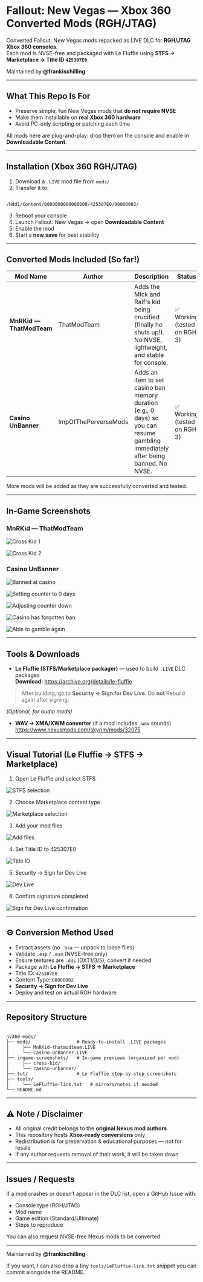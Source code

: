 # Fallout: New Vegas — Xbox 360 Converted Mods (RGH/JTAG)

Converted Fallout: New Vegas mods repacked as LIVE DLC for **RGH/JTAG Xbox 360 consoles**.  
Each mod is NVSE-free and packaged with Le Fluffie using **STFS → Marketplace → Title ID `425307E0`**.

Maintained by **@frankischilling**.

---

## What This Repo Is For

- Preserve simple, fun New Vegas mods that **do not require NVSE**
- Make them installable on **real Xbox 360 hardware**
- Avoid PC-only scripting or patching each time

All mods here are plug-and-play: drop them on the console and enable in **Downloadable Content**.

---

## Installation (Xbox 360 RGH/JTAG)

1. Download a `.LIVE` mod file from `mods/`  
2. Transfer it to:
```

/Hdd1/Content/0000000000000000/425307E0/00000002/

```
3. Reboot your console  
4. Launch Fallout: New Vegas → open **Downloadable Content**  
5. Enable the mod  
6. Start a **new save** for best stability

---

## Converted Mods Included (So far!)

| Mod Name | Author | Description | Status |
|----------|--------|-------------|--------|
| **MnRKid — ThatModTeam** | ThatModTeam | Adds the Mick and Ralf's kid being crucified (finally he shuts up!). No NVSE, lightweight, and stable for console. | ✅ Working (tested on RGH 3) |
| **Casino UnBanner** | ImpOfThePerverseMods | Adds an item to set casino ban memory duration (e.g., 0 days) so you can resume gambling immediately after being banned. No NVSE. | ✅ Working (tested on RGH 3) |

More mods will be added as they are successfully converted and tested.

---

## In-Game Screenshots

### MnRKid — ThatModTeam

![Cross Kid 1](ingame-screenshots/cross-kid/IMG_6993.jpeg)

![Cross Kid 2](ingame-screenshots/cross-kid/IMG_6996.jpeg)

### Casino UnBanner

![Banned at casino](ingame-screenshots/casino-unbanner/banned.jpeg)

![Setting counter to 0 days](ingame-screenshots/casino-unbanner/counter-0.jpeg)

![Adjusting counter down](ingame-screenshots/casino-unbanner/moving-day-counter-down.jpeg)

![Casino has forgotten ban](ingame-screenshots/casino-unbanner/forgotten.jpeg)

![Able to gamble again](ingame-screenshots/casino-unbanner/able-to-gamble.jpeg)

---

## Tools & Downloads

- **Le Fluffie (STFS/Marketplace packager)** — used to build `.LIVE` DLC packages  
**Download:** https://archive.org/details/le-fluffie  
> After building, go to **Security → Sign for Dev Live**. Do **not** Rebuild again after signing.

*(Optional, for audio mods)*  
- **WAV → XMA/XWM converter** (if a mod includes `.wav` sounds)  
https://www.nexusmods.com/skyrim/mods/32075

---

## Visual Tutorial (Le Fluffie → STFS → Marketplace)

1. Open Le Fluffie and select STFS

![STFS selection](tut/sfts.png)

2. Choose Marketplace content type

![Marketplace selection](tut/marketplace.png)

3. Add your mod files

![Add files](tut/addfiles.png)

4. Set Title ID to 425307E0

![Title ID](tut/titleid.png)

5. Security → Sign for Dev Live

![Dev Live](tut/devlive.png)

6. Confirm signature completed

![Sign for Dev Live confirmation](tut/signfordevlive.png)

---

## ⚙️ Conversion Method Used

- Extract assets (no `.bsa` — unpack to loose files)
- Validate `.esp` / `.esm` (NVSE-free only)
- Ensure textures are `.dds` (DXT1/3/5); convert if needed
- Package with **Le Fluffie → STFS → Marketplace**
- Title ID: `425307E0`
- Content Type: `00000002`
- **Security → Sign for Dev Live**
- Deploy and test on actual RGH hardware

---

## Repository Structure

```

nv360-mods/
├── mods/                 # Ready-to-install .LIVE packages
│     ├── MnRKid-thatmodteam.LIVE
│     └── Casino-UnBanner.LIVE
├── ingame-screenshots/   # In-game previews (organized per mod)
│     ├── cross-kid/
│     └── casino-unbanner/
├── tut/                  # Le Fluffie step-by-step screenshots
├── tools/
│     └── LeFluffie-link.txt   # mirrors/notes if needed
└── README.md

```

---

## ⚠️ Note / Disclaimer

- All original credit belongs to the **original Nexus mod authors**
- This repository hosts **Xbox-ready conversions** only
- Redistribution is for preservation & educational purposes — not for resale
- If any author requests removal of their work, it will be taken down

---

## Issues / Requests

If a mod crashes or doesn’t appear in the DLC list, open a GitHub Issue with:
- Console type (RGH/JTAG)
- Mod name
- Game edition (Standard/Ultimate)
- Steps to reproduce

You can also request NVSE-free Nexus mods to be converted.

---

Maintained by **@frankischilling**

If you want, I can also drop a tiny `tools/LeFluffie-link.txt` snippet you can commit alongside the README.
